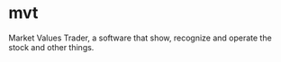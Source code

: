 # mvt
Market Values Trader, a software that show, recognize and operate the stock and other things.
